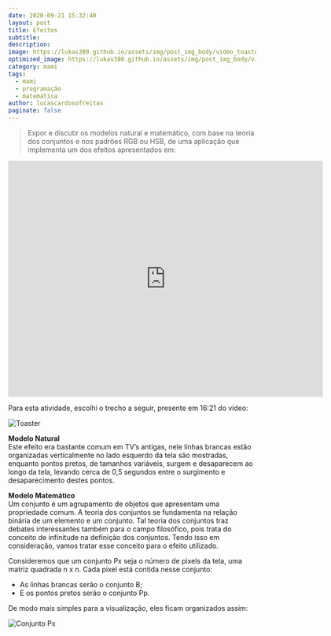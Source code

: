 ```yaml
---
date: 2020-09-21 15:32:40
layout: post
title: Efeitos
subtitle: 
description: 
image: https://lukas380.github.io/assets/img/post_img_body/video_toaster.jpg
optimized_image: https://lukas380.github.io/assets/img/post_img_body/video_toaster.jpg
category: mami
tags:
  - mami
  - programação
  - matemática
author: lucascardosofreitas
paginate: false
---
```


> Expor e discutir os modelos natural e matemático, com base na teoria dos conjuntos e nos padrões RGB ou HSB, de uma aplicação que implementa um dos efeitos apresentados em:

<iframe width="640" height="480" src="https://www.youtube.com/embed/6n7GoNmgHGI" frameborder="0" allow="accelerometer; autoplay; clipboard-write; encrypted-media; gyroscope; picture-in-picture" allowfullscreen></iframe>

Para esta atividade, escolhi o trecho a seguir, presente em 16:21 do vídeo: 

![Toaster](https://lukas380.github.io/assets/img/post_img_body/toaster.gif)

<strong>Modelo Natural</strong></br>
Este efeito era bastante comum em TV’s antigas, nele linhas brancas estão organizadas verticalmente no lado esquerdo da tela são mostradas, enquanto pontos pretos, de tamanhos variáveis, surgem e desaparecem ao longo da tela, levando cerca de 0,5 segundos entre o surgimento e desaparecimento destes pontos.

<strong>Modelo Matemático</strong></br>
Um conjunto é um agrupamento de objetos que apresentam uma propriedade comum. A teoria dos conjuntos se fundamenta na relação binária de um elemento e um conjunto. Tal teoria dos conjuntos traz debates interessantes também para o campo filosófico, pois trata do conceito de infinitude na definição dos conjuntos. Tendo isso em consideração, vamos tratar esse conceito para o efeito utilizado.

Consideremos que um conjunto Px seja o número de pixels da tela, uma matriz quadrada n x n. Cada pixel está contida nesse conjunto: 
* As linhas brancas serão o conjunto B;
* E os pontos pretos serão o conjunto Pp.

De modo mais simples para a visualização, eles ficam organizados assim:

![Conjunto Px](https://lukas380.github.io/assets/img/post_img_body/conjuntos.png)